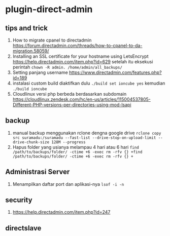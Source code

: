 # plugin-direct-admin

## tips and trick
1. How to migrate cpanel to directadmin
https://forum.directadmin.com/threads/how-to-cpanel-to-da-migration.58059/
2. Installing an SSL certificate for your hostname using LetsEncrypt
https://help.directadmin.com/item.php?id=629
setelah itu eksekusi perintah `chown -R admin. /home/admin/all_backups/`
3. Setting panjang username
https://www.directadmin.com/features.php?id=189
4. instalasi custom build diaktifkan dulu
`./build set ioncube yes` kemudian 
`./build ioncube`
5. Cloudlinux versi php berbeda berdasarkan subdomain
https://cloudlinux.zendesk.com/hc/en-us/articles/115004537805-Different-PHP-versions-per-directories-using-mod-lsapi
## backup
1. manual backup menggunakan rclone dengna google drive
`rclone copy src suramadu:/suramadu --fast-list --drive-stop-on-upload-limit --drive-chunk-size 128M --progress`
2. Hapus folder yang usianya melampau 4 hari atau 6 hari
`find /path/to/backups/folder/ -ctime +6 -exec rm -rfv {} +find /path/to/backups/folder/ -ctime +6 -exec rm -rfv {} +`
## Administrasi Server
1. Menampilkan daftar port dan aplikasi-nya
`lsof -i -n`
## security
1. https://help.directadmin.com/item.php?id=247

## directslave


